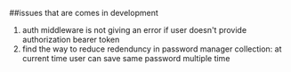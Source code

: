 ##issues that are comes in development

1. auth middleware is not giving an error if user doesn't provide authorization bearer token
2. find the way to reduce redenduncy in password manager collection: at current time user can save same password multiple time
